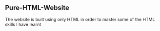 ## Pure-HTML-Website
The website is built using only HTML in order to master some of the HTML skills I have learnt
